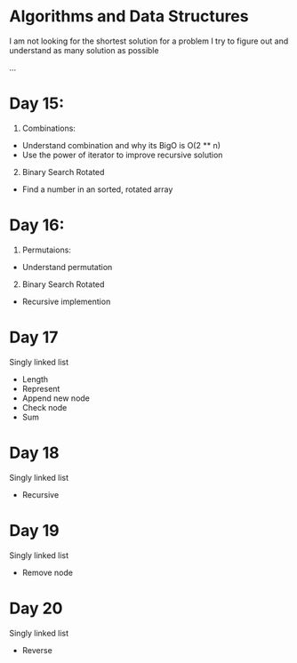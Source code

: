 # Algorithms and Data Structures

I am not looking for the shortest solution for a problem
I try to figure out and understand as many solution as possible

...

# Day 15:

1. Combinations:

- Understand combination and why its BigO is O(2 \*\* n)
- Use the power of iterator to improve recursive solution

2. Binary Search Rotated

- Find a number in an sorted, rotated array

# Day 16:

1. Permutaions:

- Understand permutation

2. Binary Search Rotated

- Recursive implemention

# Day 17

Singly linked list

- Length
- Represent
- Append new node
- Check node
- Sum

# Day 18

Singly linked list

- Recursive

# Day 19

Singly linked list

- Remove node

# Day 20

Singly linked list

- Reverse

